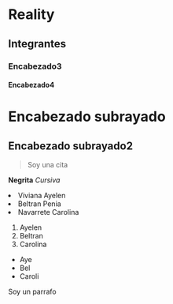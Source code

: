 # Reality

## Integrantes

### Encabezado3

#### Encabezado4

Encabezado subrayado
=== 

Encabezado subrayado2
--- 

> Soy una cita

**Negrita**
*Cursiva*

<li> Viviana Ayelen </li>
<li> Beltran Penia </li>
<li> Navarrete Carolina </li>

1. Ayelen
2. Beltran
3. Carolina

- Aye
- Bel
- Caroli

Soy un parrafo


 
